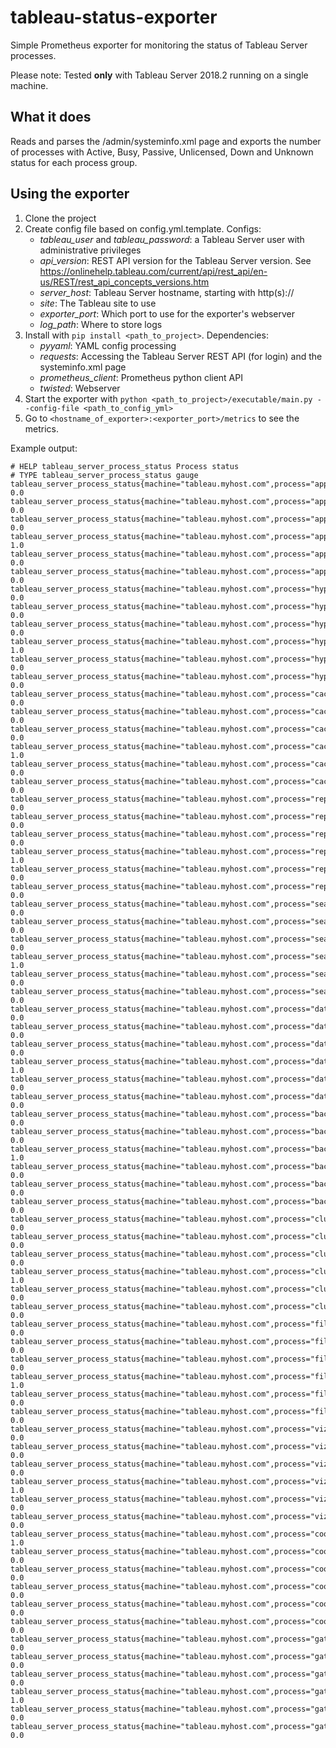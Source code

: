 # tableau-status-exporter

Simple Prometheus exporter for monitoring the status of Tableau Server processes.

Please note: Tested **only** with Tableau Server 2018.2 running on a single machine.

## What it does

Reads and parses the /admin/systeminfo.xml page and exports the number of processes with Active, Busy, Passive, Unlicensed, Down and Unknown status for each process group.

## Using the exporter

1. Clone the project
2. Create config file based on config.yml.template. Configs:
    * *tableau_user* and *tableau_password*: a Tableau Server user with administrative privileges
    * *api_version*: REST API version for the Tableau Server version. See https://onlinehelp.tableau.com/current/api/rest_api/en-us/REST/rest_api_concepts_versions.htm
    * *server_host*: Tableau Server hostname, starting with http(s)://
    * *site*: The Tableau site to use
    * *exporter_port*: Which port to use for the exporter's webserver
    * *log_path*: Where to store logs
3. Install with `pip install <path_to_project>`. Dependencies:
    * *pyyaml*: YAML config processing
    * *requests*: Accessing the Tableau Server REST API (for login) and the systeminfo.xml page
    * *prometheus_client*: Prometheus python client API
    * *twisted*: Webserver
3. Start the exporter with `python <path_to_project>/executable/main.py --config-file <path_to_config_yml>`
4. Go to `<hostname_of_exporter>:<exporter_port>/metrics` to see the metrics.

Example output:
```
# HELP tableau_server_process_status Process status
# TYPE tableau_server_process_status gauge
tableau_server_process_status{machine="tableau.myhost.com",process="applicationserver",status="Down"} 0.0
tableau_server_process_status{machine="tableau.myhost.com",process="applicationserver",status="Passive"} 0.0
tableau_server_process_status{machine="tableau.myhost.com",process="applicationserver",status="Busy"} 0.0
tableau_server_process_status{machine="tableau.myhost.com",process="applicationserver",status="Active"} 1.0
tableau_server_process_status{machine="tableau.myhost.com",process="applicationserver",status="Unknown"} 0.0
tableau_server_process_status{machine="tableau.myhost.com",process="applicationserver",status="Unlicensed"} 0.0
tableau_server_process_status{machine="tableau.myhost.com",process="hyper",status="Down"} 0.0
tableau_server_process_status{machine="tableau.myhost.com",process="hyper",status="Passive"} 0.0
tableau_server_process_status{machine="tableau.myhost.com",process="hyper",status="Busy"} 0.0
tableau_server_process_status{machine="tableau.myhost.com",process="hyper",status="Active"} 1.0
tableau_server_process_status{machine="tableau.myhost.com",process="hyper",status="Unknown"} 0.0
tableau_server_process_status{machine="tableau.myhost.com",process="hyper",status="Unlicensed"} 0.0
tableau_server_process_status{machine="tableau.myhost.com",process="cacheserver",status="Down"} 0.0
tableau_server_process_status{machine="tableau.myhost.com",process="cacheserver",status="Passive"} 0.0
tableau_server_process_status{machine="tableau.myhost.com",process="cacheserver",status="Busy"} 0.0
tableau_server_process_status{machine="tableau.myhost.com",process="cacheserver",status="Active"} 1.0
tableau_server_process_status{machine="tableau.myhost.com",process="cacheserver",status="Unknown"} 0.0
tableau_server_process_status{machine="tableau.myhost.com",process="cacheserver",status="Unlicensed"} 0.0
tableau_server_process_status{machine="tableau.myhost.com",process="repository",status="Down"} 0.0
tableau_server_process_status{machine="tableau.myhost.com",process="repository",status="Passive"} 0.0
tableau_server_process_status{machine="tableau.myhost.com",process="repository",status="Busy"} 0.0
tableau_server_process_status{machine="tableau.myhost.com",process="repository",status="Active"} 1.0
tableau_server_process_status{machine="tableau.myhost.com",process="repository",status="Unknown"} 0.0
tableau_server_process_status{machine="tableau.myhost.com",process="repository",status="Unlicensed"} 0.0
tableau_server_process_status{machine="tableau.myhost.com",process="searchandbrowse",status="Down"} 0.0
tableau_server_process_status{machine="tableau.myhost.com",process="searchandbrowse",status="Passive"} 0.0
tableau_server_process_status{machine="tableau.myhost.com",process="searchandbrowse",status="Busy"} 0.0
tableau_server_process_status{machine="tableau.myhost.com",process="searchandbrowse",status="Active"} 1.0
tableau_server_process_status{machine="tableau.myhost.com",process="searchandbrowse",status="Unknown"} 0.0
tableau_server_process_status{machine="tableau.myhost.com",process="searchandbrowse",status="Unlicensed"} 0.0
tableau_server_process_status{machine="tableau.myhost.com",process="dataserver",status="Down"} 0.0
tableau_server_process_status{machine="tableau.myhost.com",process="dataserver",status="Passive"} 0.0
tableau_server_process_status{machine="tableau.myhost.com",process="dataserver",status="Busy"} 0.0
tableau_server_process_status{machine="tableau.myhost.com",process="dataserver",status="Active"} 1.0
tableau_server_process_status{machine="tableau.myhost.com",process="dataserver",status="Unknown"} 0.0
tableau_server_process_status{machine="tableau.myhost.com",process="dataserver",status="Unlicensed"} 0.0
tableau_server_process_status{machine="tableau.myhost.com",process="backgrounder",status="Down"} 0.0
tableau_server_process_status{machine="tableau.myhost.com",process="backgrounder",status="Passive"} 0.0
tableau_server_process_status{machine="tableau.myhost.com",process="backgrounder",status="Busy"} 1.0
tableau_server_process_status{machine="tableau.myhost.com",process="backgrounder",status="Active"} 0.0
tableau_server_process_status{machine="tableau.myhost.com",process="backgrounder",status="Unknown"} 0.0
tableau_server_process_status{machine="tableau.myhost.com",process="backgrounder",status="Unlicensed"} 0.0
tableau_server_process_status{machine="tableau.myhost.com",process="clustercontroller",status="Down"} 0.0
tableau_server_process_status{machine="tableau.myhost.com",process="clustercontroller",status="Passive"} 0.0
tableau_server_process_status{machine="tableau.myhost.com",process="clustercontroller",status="Busy"} 0.0
tableau_server_process_status{machine="tableau.myhost.com",process="clustercontroller",status="Active"} 1.0
tableau_server_process_status{machine="tableau.myhost.com",process="clustercontroller",status="Unknown"} 0.0
tableau_server_process_status{machine="tableau.myhost.com",process="clustercontroller",status="Unlicensed"} 0.0
tableau_server_process_status{machine="tableau.myhost.com",process="filestore",status="Down"} 0.0
tableau_server_process_status{machine="tableau.myhost.com",process="filestore",status="Passive"} 0.0
tableau_server_process_status{machine="tableau.myhost.com",process="filestore",status="Busy"} 0.0
tableau_server_process_status{machine="tableau.myhost.com",process="filestore",status="Active"} 1.0
tableau_server_process_status{machine="tableau.myhost.com",process="filestore",status="Unknown"} 0.0
tableau_server_process_status{machine="tableau.myhost.com",process="filestore",status="Unlicensed"} 0.0
tableau_server_process_status{machine="tableau.myhost.com",process="vizqlserver",status="Down"} 0.0
tableau_server_process_status{machine="tableau.myhost.com",process="vizqlserver",status="Passive"} 0.0
tableau_server_process_status{machine="tableau.myhost.com",process="vizqlserver",status="Busy"} 0.0
tableau_server_process_status{machine="tableau.myhost.com",process="vizqlserver",status="Active"} 1.0
tableau_server_process_status{machine="tableau.myhost.com",process="vizqlserver",status="Unknown"} 0.0
tableau_server_process_status{machine="tableau.myhost.com",process="vizqlserver",status="Unlicensed"} 0.0
tableau_server_process_status{machine="tableau.myhost.com",process="coordination",status="Down"} 1.0
tableau_server_process_status{machine="tableau.myhost.com",process="coordination",status="Passive"} 0.0
tableau_server_process_status{machine="tableau.myhost.com",process="coordination",status="Busy"} 0.0
tableau_server_process_status{machine="tableau.myhost.com",process="coordination",status="Active"} 0.0
tableau_server_process_status{machine="tableau.myhost.com",process="coordination",status="Unknown"} 0.0
tableau_server_process_status{machine="tableau.myhost.com",process="coordination",status="Unlicensed"} 0.0
tableau_server_process_status{machine="tableau.myhost.com",process="gateway",status="Down"} 0.0
tableau_server_process_status{machine="tableau.myhost.com",process="gateway",status="Passive"} 0.0
tableau_server_process_status{machine="tableau.myhost.com",process="gateway",status="Busy"} 0.0
tableau_server_process_status{machine="tableau.myhost.com",process="gateway",status="Active"} 1.0
tableau_server_process_status{machine="tableau.myhost.com",process="gateway",status="Unknown"} 0.0
tableau_server_process_status{machine="tableau.myhost.com",process="gateway",status="Unlicensed"} 0.0
```
